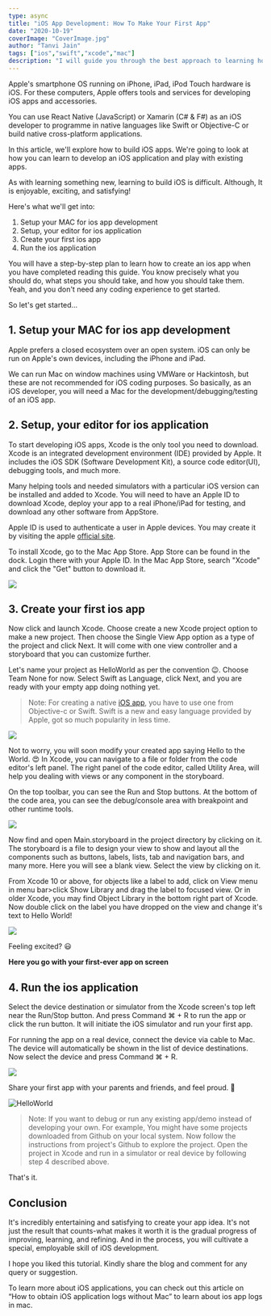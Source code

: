 ```yaml
---
type: async
title: "iOS App Development: How To Make Your First App"
date: "2020-10-19"
coverImage: "CoverImage.jpg"
author: "Tanvi Jain"
tags: ["ios","swift","xcode","mac"]
description: "I will guide you through the best approach to learning how to develop iOS apps in this post, so you can build and publish your own iOS apps from scratch."
---
```


Apple's smartphone OS running on iPhone, iPad, iPod Touch hardware is iOS. For these computers, Apple offers tools and services for developing iOS apps and accessories.

You can use React Native (JavaScript) or Xamarin (C# & F#) as an iOS developer to programme in native languages like Swift or Objective-C or build native cross-platform applications.

In this article, we'll explore how to build iOS apps. We're going to look at how you can learn to develop an iOS application and play with existing apps.

As with learning something new, learning to build iOS is difficult. Although, It is enjoyable, exciting, and satisfying!

Here's what we'll get into:

1. Setup your MAC for ios app development
2. Setup, your editor for ios application
3. Create your first ios app
4. Run the ios application

You will have a step-by-step plan to learn how to create an ios app when you have completed reading this guide. You know precisely what you should do, what steps you should take, and how you should take them. Yeah, and you don't need any coding experience to get started.

So let's get started...

## 1. Setup your MAC for ios app development

Apple prefers a closed ecosystem over an open system. iOS can only be run on Apple's own devices, including the iPhone and iPad.

We can run Mac on window machines using VMWare or Hackintosh, but these are not recommended for iOS coding purposes.
So basically, as an iOS developer, you will need a Mac for the development/debugging/testing of an iOS app.

## 2. Setup, your editor for ios application

To start developing iOS apps, Xcode is the only tool you need to download. Xcode is an integrated development environment (IDE) provided by Apple. It includes the iOS SDK (Software Development Kit), a source code editor(UI), debugging tools, and much more.

Many helping tools and needed simulators with a particular iOS version can be installed and added to Xcode.
You will need to have an Apple ID to download Xcode, deploy your app to a real iPhone/iPad for testing, and download any other software from AppStore.

Apple ID is used to authenticate a user in Apple devices. You may create it by visiting the apple [official site](https://appleid.apple.com/account#!&page=create).

To install Xcode, go to the Mac App Store. App Store can be found in the dock. Login there with your Apple ID. In the Mac App Store, search "Xcode" and click the "Get" button to download it.

![](Imag1.jpg)

## 3. Create your first ios app
Now click and launch Xcode. Choose create a new Xcode project option to make a new project. Then choose the Single View App option as a type of the project and click Next. It will come with one view controller and a storyboard that you can customize further.

Let's name your project as HelloWorld as per the convention 😉. Choose Team None for now. Select Swift as Language, click Next, and you are ready with your empty app doing nothing yet.

> Note: For creating a native [iOS app](https://www.loginradius.com/blog/async/Secure-Enclave-iOS-app/), you have to use one from Objective-c or Swift. Swift is a new and easy language provided by Apple, got so much popularity in less time.

![](Image2.jpg)

Not to worry, you will soon modify your created app saying Hello to the World. 😍
In Xcode, you can navigate to a file or folder from the code editor's left panel. The right panel of the code editor, called Utility Area, will help you dealing with views or any component in the storyboard.

On the top toolbar, you can see the Run and Stop buttons. At the bottom of the code area, you can see the debug/console area with breakpoint and other runtime tools.

![](Image6.jpg)

Now find and open Main.storyboard in the project directory by clicking on it. The storyboard is a file to design your view to show and layout all the components such as buttons, labels, lists, tab and navigation bars, and many more. Here you will see a blank view. Select the view by clicking on it. 

From Xcode 10 or above, for objects like a label to add, click on View menu in menu bar>click Show Library and drag the label to focused view. Or in older Xcode, you may find Object Library in the bottom right part of Xcode. Now double click on the label you have dropped on the view and change it's text to Hello World!

![](Image3.jpg)

Feeling excited? 😃

**Here you go with your first-ever app on screen**

## 4. Run the ios application

Select the device destination or simulator from the Xcode screen's top left near the Run/Stop button. And press Command ⌘ + R to run the app or click the run button. It will initiate the iOS simulator and run your first app.

For running the app on a real device, connect the device via cable to Mac. The device will automatically be shown in the list of device destinations. Now select the device and press Command ⌘ + R.

![](Image4.jpg)


Share your first app with your parents and friends, and feel proud. 👏 

![HelloWorld](hello_word.png)

> Note: If you want to debug or run any existing app/demo instead of developing your own. For example, You might have some projects downloaded from Github on your local system. Now follow the instructions from project's Github to explore the project. 
> Open the project in Xcode and run in a simulator or real device by following step 4 described above.

That's it. 

## Conclusion

It's incredibly entertaining and satisfying to create your app idea. It's not just the result that counts-what makes it worth it is the gradual progress of improving, learning, and refining. And in the process, you will cultivate a special, employable skill of iOS development.

I hope you liked this tutorial. Kindly share the blog and comment for any query or suggestion. 

To learn more about iOS applications, you can check out this article on “How to obtain iOS application logs without Mac” to learn about ios app logs in mac.